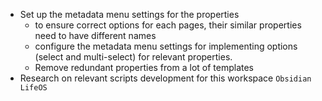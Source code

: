 - Set up the metadata menu settings for the properties
	- to ensure correct options for each pages, their similar properties need to have different names
	- configure the metadata menu settings for implementing options (select and multi-select) for relevant properties.
	- Remove redundant properties from a lot of templates
- Research on relevant scripts development for this workspace `Obsidian LifeOS`
